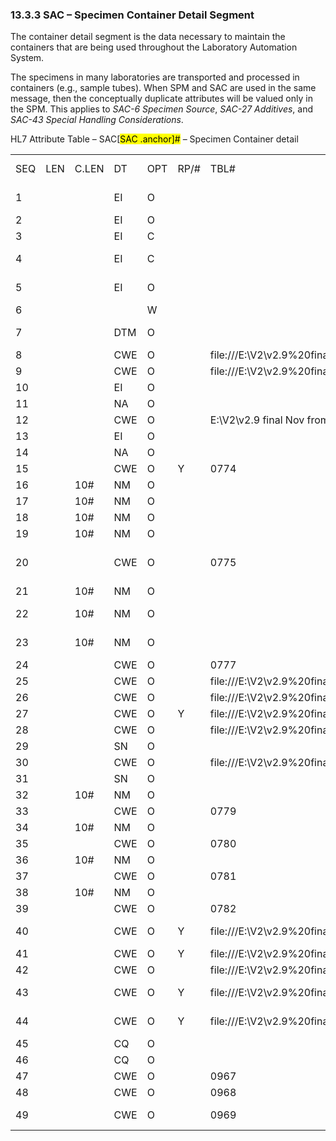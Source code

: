 ### 13.3.3 SAC – Specimen Container Detail Segment 

The container detail segment is the data necessary to maintain the containers that are being used throughout the Laboratory Automation System.

The specimens in many laboratories are transported and processed in containers (e.g., sample tubes). When SPM and SAC are used in the same message, then the conceptually duplicate attributes will be valued only in the SPM. This applies to _SAC-6 Specimen Source_, _SAC-27 Additives_, and _SAC-43 Special Handling Considerations_.

HL7 Attribute Table – SAC[<mark>SAC .anchor]</mark><mark>#</mark> – Specimen Container detail

|     |     |     |     |     |     |     |     |     |
| --- | --- | --- | --- | --- | --- | --- | --- | --- |
| SEQ | LEN | C.LEN | DT | OPT | RP/# | TBL# | ITEM # | ELEMENT NAME |
| 1 |  |  | EI | O |  |  | 01329 | External Accession Identifier |
| 2 |  |  | EI | O |  |  | 01330 | Accession Identifier |
| 3 |  |  | EI | C |  |  | 01331 | Container Identifier |
| 4 |  |  | EI | C |  |  | 01332 | Primary (Parent) Container Identifier |
| 5 |  |  | EI | O |  |  | 01333 | Equipment Container Identifier |
| 6 |  |  |  | W |  |  | 00249 | Specimen Source |
| 7 |  |  | DTM | O |  |  | 01334 | Registration Date/Time |
| 8 |  |  | CWE | O |  | file:///E:\V2\v2.9%20final%20Nov%20from%20Frank\V29_CH02C_Tables.docx#HL70370[0370] | 01335 | Container Status |
| 9 |  |  | CWE | O |  | file:///E:\V2\v2.9%20final%20Nov%20from%20Frank\V29_CH02C_Tables.docx#HL70378[0378] | 01336 | Carrier Type |
| 10 |  |  | EI | O |  |  | 01337 | Carrier Identifier |
| 11 |  |  | NA | O |  |  | 01338 | Position in Carrier |
| 12 |  |  | CWE | O |  | E:\\V2\\v2.9 final Nov from Frank\\V29_CH02C_Tables.docx#HL70379[0379] | 01339 | Tray Type – SAC |
| 13 |  |  | EI | O |  |  | 01340 | Tray Identifier |
| 14 |  |  | NA | O |  |  | 01341 | Position in Tray |
| 15 |  |  | CWE | O | Y | 0774 | 01342 | Location |
| 16 |  | 10# | NM | O |  |  | 01343 | Container Height |
| 17 |  | 10# | NM | O |  |  | 01344 | Container Diameter |
| 18 |  | 10# | NM | O |  |  | 01345 | Barrier Delta |
| 19 |  | 10# | NM | O |  |  | 01346 | Bottom Delta |
| 20 |  |  | CWE | O |  | 0775 | 01347 | Container Height/Diameter/Delta Units |
| 21 |  | 10# | NM | O |  |  | 00644 | Container Volume |
| 22 |  | 10# | NM | O |  |  | 01349 | Available Specimen Volume |
| 23 |  | 10# | NM | O |  |  | 01350 | Initial Specimen Volume |
| 24 |  |  | CWE | O |  | 0777 | 01351 | Volume Units |
| 25 |  |  | CWE | O |  | file:///E:\V2\v2.9%20final%20Nov%20from%20Frank\V29_CH02C_Tables.docx#HL70380[0380] | 01352 | Separator Type |
| 26 |  |  | CWE | O |  | file:///E:\V2\v2.9%20final%20Nov%20from%20Frank\V29_CH02C_Tables.docx#HL70381[0381] | 01353 | Cap Type |
| 27 |  |  | CWE | O | Y | file:///E:\V2\v2.9%20final%20Nov%20from%20Frank\V29_CH02C_Tables.docx#HL70371[0371] | 00647 | Additive |
| 28 |  |  | CWE | O |  | file:///E:\V2\v2.9%20final%20Nov%20from%20Frank\V29_CH02C_Tables.docx#HL70372[0372] | 01355 | Specimen Component |
| 29 |  |  | SN | O |  |  | 01356 | Dilution Factor |
| 30 |  |  | CWE | O |  | file:///E:\V2\v2.9%20final%20Nov%20from%20Frank\V29_CH02C_Tables.docx#HL70373[0373] | 01357 | Treatment |
| 31 |  |  | SN | O |  |  | 01358 | Temperature |
| 32 |  | 10# | NM | O |  |  | 01359 | Hemolysis Index |
| 33 |  |  | CWE | O |  | 0779 | 01360 | Hemolysis Index Units |
| 34 |  | 10# | NM | O |  |  | 01361 | Lipemia Index |
| 35 |  |  | CWE | O |  | 0780 | 01362 | Lipemia Index Units |
| 36 |  | 10# | NM | O |  |  | 01363 | Icterus Index |
| 37 |  |  | CWE | O |  | 0781 | 01364 | Icterus Index Units |
| 38 |  | 10# | NM | O |  |  | 01365 | Fibrin Index |
| 39 |  |  | CWE | O |  | 0782 | 01366 | Fibrin Index Units |
| 40 |  |  | CWE | O | Y | file:///E:\V2\v2.9%20final%20Nov%20from%20Frank\V29_CH02C_Tables.docx#HL70374[0374] | 01367 | System Induced Contaminants |
| 41 |  |  | CWE | O | Y | file:///E:\V2\v2.9%20final%20Nov%20from%20Frank\V29_CH02C_Tables.docx#HL70382[0382] | 01368 | Drug Interference |
| 42 |  |  | CWE | O |  | file:///E:\V2\v2.9%20final%20Nov%20from%20Frank\V29_CH02C_Tables.docx#HL70375[0375] | 01369 | Artificial Blood |
| 43 |  |  | CWE | O | Y | file:///E:\V2\v2.9%20final%20Nov%20from%20Frank\V29_CH02C_Tables.docx#HL70376[0376] | 01370 | Special Handling Code |
| 44 |  |  | CWE | O | Y | file:///E:\V2\v2.9%20final%20Nov%20from%20Frank\V29_CH02C_Tables.docx#HL70377[0377] | 01371 | Other Environmental Factors |
| 45 |  |  | CQ | O |  |  | 02496 | Container Length |
| 46 |  |  | CQ | O |  |  | 02497 | Container Width |
| 47 |  |  | CWE | O |  | 0967 | 02498 | Container Form |
| 48 |  |  | CWE | O |  | 0968 | 02499 | Container Material |
| 49 |  |  | CWE | O |  | 0969 | 02500 | Container Common Name |
